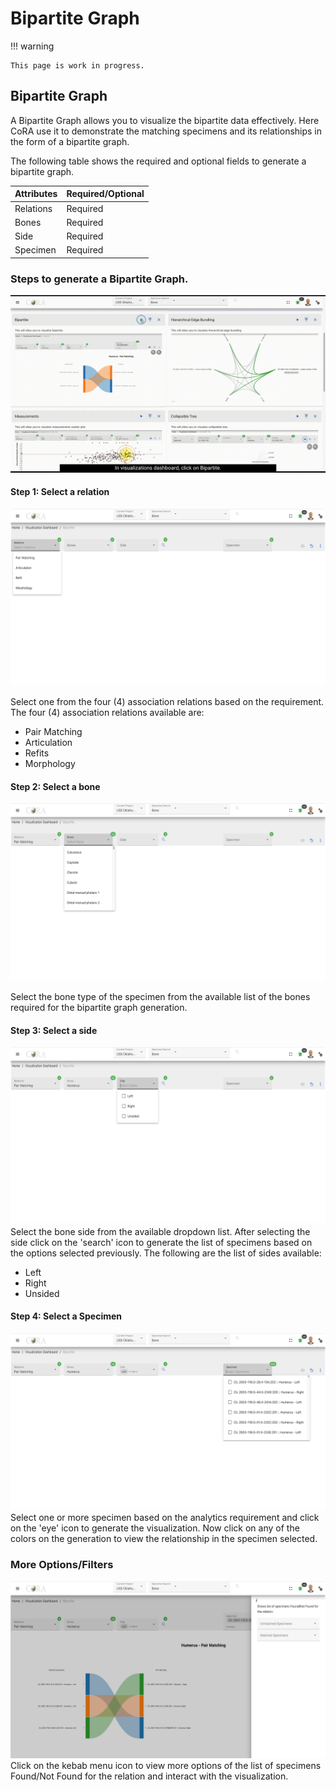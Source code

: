 # Bipartite Graph

!!! warning

    This page is work in progress.

## Bipartite Graph

A Bipartite Graph allows you to visualize the bipartite data effectively. Here CoRA use it to demonstrate the matching specimens and its
relationships in the form of a bipartite graph.

The following table shows the required and optional fields to generate a bipartite graph.

Attributes  | Required/Optional
------------| -------------- 
Relations   | Required
Bones       | Required
Side        | Required
Specimen    | Required

### Steps to generate a Bipartite Graph.
![](media/bipartite.gif)


#### Step 1: Select a relation
![](media/bipartite-relations-select.png)

Select one from the four (4) association relations based on the requirement. The four (4) association relations available are:

- Pair Matching
- Articulation
- Refits
- Morphology

#### Step 2: Select a bone
![](media/bipartite-bones-select.png)

Select the bone type of the specimen from the available list of the bones required for the bipartite graph generation.

#### Step 3: Select a side
![](media/bipartite-side-select.png)
Select the bone side from the available dropdown list. After selecting the side click on the 'search' icon to generate the list of specimens based on the options selected previously. The following are the list of sides available:

- Left
- Right
- Unsided

#### Step 4: Select a Specimen
![](media/bipartite-specimen-select.png)
Select one or more specimen based on the analytics requirement and click on the 'eye' icon to generate the visualization. Now click on any of the colors on the generation to view the relationship in the specimen selected.

### More Options/Filters
![](media/bipartite-more-options-filter-select.png)
Click on the kebab menu icon to view more options  of the list of specimens Found/Not Found for the relation and interact with the visualization.

